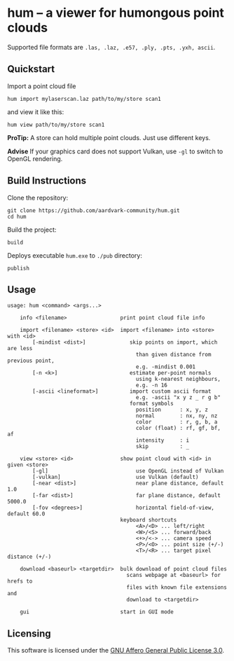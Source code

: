 # hum – a viewer for **hum**ongous point clouds

Supported file formats are `.las, .laz, .e57, .ply, .pts, .yxh, ascii`.

## Quickstart

Import a point cloud file
```
hum import mylaserscan.laz path/to/my/store scan1
```
and view it like this:
```
hum view path/to/my/store scan1
```

**ProTip:** A store can hold multiple point clouds. Just use different keys.

**Advise** If your graphics card does not support Vulkan, use `-gl` to switch to OpenGL rendering.

## Build Instructions

Clone the repository:
```
git clone https://github.com/aardvark-community/hum.git
cd hum
```

Build the project:
```
build
```

Deploys executable `hum.exe` to `./pub` directory:
```
publish
```

## Usage

```
usage: hum <command> <args...>

    info <filename>                 print point cloud file info

    import <filename> <store> <id>  import <filename> into <store> with <id>
        [-mindist <dist>]              skip points on import, which are less
                                         than given distance from previous point,
                                         e.g. -mindist 0.001
        [-n <k>]                       estimate per-point normals
                                         using k-nearest neighbours,
                                         e.g. -n 16
        [-ascii <lineformat>]          import custom ascii format
                                         e.g. -ascii "x y z _ r g b"
                                       format symbols
                                         position      : x, y, z
                                         normal        : nx, ny, nz
                                         color         : r, g, b, a
                                         color (float) : rf, gf, bf, af
                                         intensity     : i
                                         skip          : _

    view <store> <id>               show point cloud with <id> in given <store>
        [-gl]                            use OpenGL instead of Vulkan
        [-vulkan]                        use Vulkan (default)
        [-near <dist>]                   near plane distance, default 1.0
        [-far <dist>]                    far plane distance, default 5000.0
        [-fov <degrees>]                 horizontal field-of-view, default 60.0
                                    keyboard shortcuts
                                         <A>/<D> ... left/right
                                         <W>/<S> ... forward/back
                                         <+>/<-> ... camera speed
                                         <P>/<O> ... point size (+/-)
                                         <T>/<R> ... target pixel distance (+/-)

    download <baseurl> <targetdir>  bulk download of point cloud files
                                      scans webpage at <baseurl> for hrefs to
                                      files with known file extensions and
                                      download to <targetdir>

    gui                             start in GUI mode                          
```

## Licensing

This software is licensed under the [GNU Affero General Public License 3.0](https://www.gnu.org/licenses/agpl-3.0.en.html).
